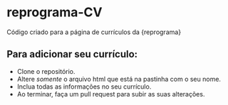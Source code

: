 # reprograma-CV
Código criado para a página de currículos da {reprograma}

## Para adicionar seu currículo:
- Clone o repositório.
- Altere *somente* o arquivo html que está na pastinha com o seu nome.
- Inclua todas as informações no seu currículo.
- Ao terminar, faça um pull request para subir as suas alterações.
